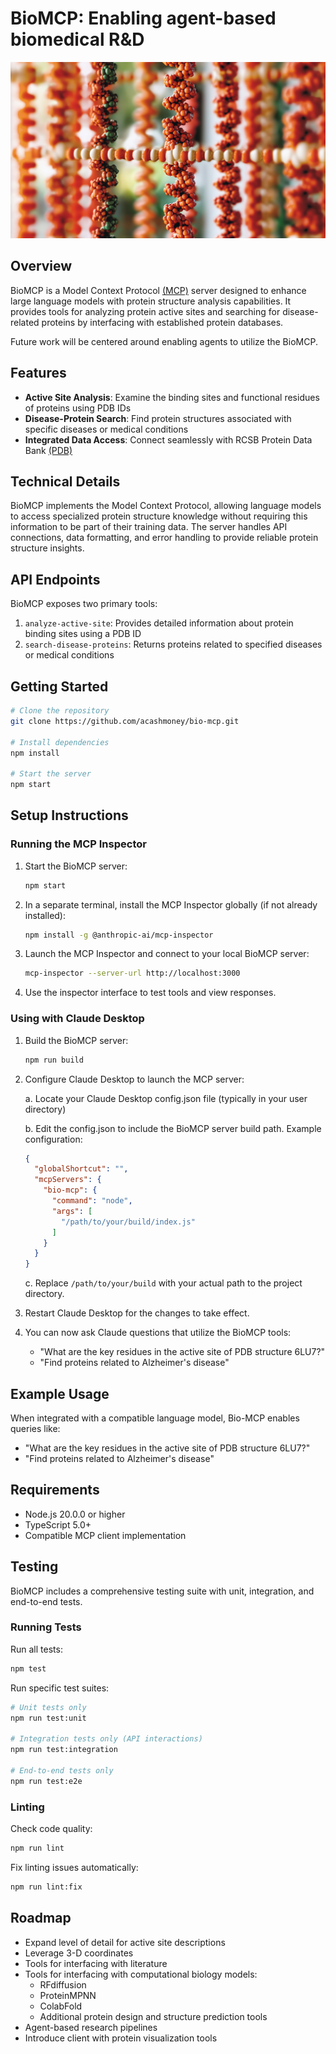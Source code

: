 # BioMCP: Enabling agent-based biomedical R&D

![BioMCP](cover.png)

## Overview

BioMCP is a Model Context Protocol [(MCP)](https://modelcontextprotocol.io/introduction) server designed to enhance large language models with protein structure analysis capabilities. It provides tools for analyzing protein active sites and searching for disease-related proteins by interfacing with established protein databases. 

Future work will be centered around enabling agents to utilize the BioMCP.

## Features

- **Active Site Analysis**: Examine the binding sites and functional residues of proteins using PDB IDs
- **Disease-Protein Search**: Find protein structures associated with specific diseases or medical conditions
- **Integrated Data Access**: Connect seamlessly with RCSB Protein Data Bank [(PDB)](https://www.rcsb.org/)

## Technical Details

BioMCP implements the Model Context Protocol, allowing language models to access specialized protein structure knowledge without requiring this information to be part of their training data. The server handles API connections, data formatting, and error handling to provide reliable protein structure insights.

## API Endpoints

BioMCP exposes two primary tools:

1. `analyze-active-site`: Provides detailed information about protein binding sites using a PDB ID
2. `search-disease-proteins`: Returns proteins related to specified diseases or medical conditions

## Getting Started

```bash
# Clone the repository
git clone https://github.com/acashmoney/bio-mcp.git

# Install dependencies
npm install

# Start the server
npm start
```

## Setup Instructions

### Running the MCP Inspector

1. Start the BioMCP server:
   ```bash
   npm start
   ```

2. In a separate terminal, install the MCP Inspector globally (if not already installed):
   ```bash
   npm install -g @anthropic-ai/mcp-inspector
   ```

3. Launch the MCP Inspector and connect to your local BioMCP server:
   ```bash
   mcp-inspector --server-url http://localhost:3000
   ```

4. Use the inspector interface to test tools and view responses.

### Using with Claude Desktop

1. Build the BioMCP server:
   ```bash
   npm run build
   ```

2. Configure Claude Desktop to launch the MCP server:

   a. Locate your Claude Desktop config.json file (typically in your user directory)
   
   b. Edit the config.json to include the BioMCP server build path. Example configuration:
   ```json
   {
     "globalShortcut": "",
     "mcpServers": {
       "bio-mcp": {
         "command": "node",
         "args": [
           "/path/to/your/build/index.js"
         ]
       }
     }
   }
   ```
   
   c. Replace `/path/to/your/build` with your actual path to the project directory.

3. Restart Claude Desktop for the changes to take effect.

4. You can now ask Claude questions that utilize the BioMCP tools:
   - "What are the key residues in the active site of PDB structure 6LU7?"
   - "Find proteins related to Alzheimer's disease"

## Example Usage

When integrated with a compatible language model, Bio-MCP enables queries like:

- "What are the key residues in the active site of PDB structure 6LU7?"
- "Find proteins related to Alzheimer's disease"

## Requirements

- Node.js 20.0.0 or higher
- TypeScript 5.0+
- Compatible MCP client implementation

## Testing

BioMCP includes a comprehensive testing suite with unit, integration, and end-to-end tests.

### Running Tests

Run all tests:
```bash
npm test
```

Run specific test suites:
```bash
# Unit tests only
npm run test:unit

# Integration tests only (API interactions)
npm run test:integration

# End-to-end tests only
npm run test:e2e
```

### Linting

Check code quality:
```bash
npm run lint
```

Fix linting issues automatically:
```bash
npm run lint:fix
```

## Roadmap

- Expand level of detail for active site descriptions
- Leverage 3-D coordinates
- Tools for interfacing with literature
- Tools for interfacing with computational biology models:
  - RFdiffusion
  - ProteinMPNN
  - ColabFold
  - Additional protein design and structure prediction tools
- Agent-based research pipelines
- Introduce client with protein visualization tools
